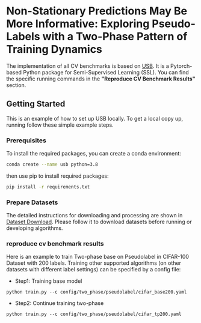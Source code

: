 
# Non-Stationary Predictions May Be More Informative: Exploring Pseudo-Labels with a Two-Phase Pattern of Training Dynamics

The implementation of all CV benchmarks is based on [USB](https://github.com/microsoft/Semi-supervised-learning.git). It is a Pytorch-based Python package for Semi-Supervised Learning (SSL). You can find the specific running commands in the **"Reproduce CV Benchmark Results"** section.


## Getting Started

This is an example of how to set up USB locally.
To get a local copy up, running follow these simple example steps.

### Prerequisites

To install the required packages, you can create a conda environment:

```sh
conda create --name usb python=3.8
```

then use pip to install required packages:

```sh
pip install -r requirements.txt
```

### Prepare Datasets

The detailed instructions for downloading and processing are shown in [Dataset Download](./preprocess/). Please follow it to download datasets before running or developing algorithms.

### reproduce cv benchmark results

Here is an example to train Two-phase base on Pseudolabel in CIFAR-100 Dataset with 200 labels. Training other supported algorithms (on other datasets with different label settings) can be specified by a config file:

- Step1: Training base model
```
python train.py --c config/two_phase/pseudolabel/cifar_base200.yaml
```
- Step2: Continue training two-phase 
```
python train.py --c config/two_phase/pseudolabel/cifar_tp200.yaml
```

